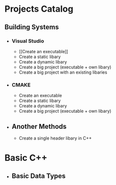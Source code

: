 # Projects Catalog

## Building Systems

- ### Visual Studio
	-  [[Create an executable]]
	-  Create a static libary
	-  Create a dynamic libary
	-  Create a big project (executable + own libary)
	-  Create a big project with an existing libaries
	
- ### CMAKE
	-  Create an executable 
	-  Create a static libary
	-  Create a dynamic libary
	-  Create a big project (executable + own libary)

- ## Another Methods
	-  Create a single header libary in C++

# Basic C++

- ## Basic Data Types 